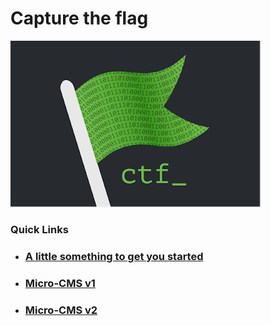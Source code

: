 # Capture the flag
![](https://github.com/Shashied/Bugbounty/blob/master/Images/0_-KQwgizVHbr4hnak.png)  
 

### Quick Links
  * ### [A little something to get you started](https://github.com/Shashied/Bugbounty/wiki/A-little-something-to-get-you-started) &nbsp;&nbsp;&nbsp; 
  * ### [Micro-CMS v1](https://github.com/Shashied/bigbangtheory/wiki/Sheldon1#Phase_2)
  * ### [Micro-CMS v2](https://github.com/Shashied/bigbangtheory/wiki/Sheldon1#Phase_3)
 

